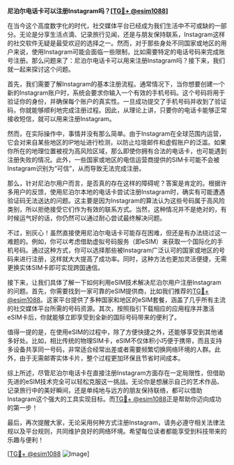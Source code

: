 **尼泊尔电话卡可以注册Instagram吗？[[TG💪+ @esim1088](https://t.me/s/esim1088)]**

在当今这个高度数字化的时代，社交媒体平台已经成为我们生活中不可或缺的一部分。无论是分享生活点滴、记录旅行见闻，还是与朋友保持联系，Instagram这样的社交软件无疑是最受欢迎的选择之一。然而，对于那些身处不同国家或地区的用户来说，使用Instagram可能会面临一些限制，比如需要特定的电话号码来完成账号注册。那么问题来了：尼泊尔电话卡可以用来注册Instagram吗？接下来，我们就一起来探讨这个问题。

首先，我们需要了解Instagram的基本注册流程。通常情况下，当你想要创建一个新的Instagram账户时，系统会要求你输入一个有效的手机号码。这个号码将用于验证你的身份，并确保每个账户的真实性。一旦成功提交了手机号码并收到了验证码，你就能够顺利地完成注册过程。因此，从理论上讲，只要你的电话卡能够正常接收短信，就可以用来注册Instagram。

然而，在实际操作中，事情并没有那么简单。由于Instagram在全球范围内运营，它会对来自某些地区的IP地址进行检测，以防止垃圾邮件和虚假账户的泛滥。如果你所在的地理位置被视为高风险区域，那么即使你拥有合法的电话卡，也可能遇到注册失败的情况。此外，一些国家或地区的电信运营商提供的SIM卡可能不会被Instagram识别为“可信”，从而导致无法完成注册。

那么，针对尼泊尔用户而言，是否真的存在这样的障碍呢？答案是肯定的。根据许多用户的反馈，使用尼泊尔本地的电话卡尝试注册Instagram时，确实有可能遭遇验证码无法送达的问题。这主要是因为Instagram的算法认为这些号码属于高风险类别，所以拒绝接受它们作为有效的联系方式。当然，这种情况并不是绝对的，有时候运气好的话，你仍然可以通过耐心尝试最终解决问题。

不过，别灰心！虽然直接使用尼泊尔电话卡可能存在困难，但还是有办法绕过这一难题的。例如，你可以考虑借助虚拟号码服务（即eSIM）来获取一个国际化的手机号码。通过这种方式，你可以选择那些被Instagram广泛认可的国家或地区的号码来进行注册，这样就大大提高了成功率。同时，这种方法也更加灵活便捷，无需更换实体SIM卡即可实现跨国通信。

接下来，让我们具体了解一下如何利用eSIM技术解决尼泊尔用户注册Instagram的问题。首先，你需要找到一家可靠的eSIM提供商，比如我们推荐的[TG💪+ @esim1088](https://t.me/s/esim1088)。这家平台提供了多种国家和地区的eSIM套餐，涵盖了几乎所有主流的社交媒体平台所需的号码资源。其次，按照指引下载相应的应用程序并激活eSIM卡后，你就能够立即享受到全新的国际号码带来的便利了。

值得一提的是，在使用eSIM的过程中，除了方便快捷之外，还能够享受到其他诸多好处。比如，相比传统的物理SIM卡，eSIM不仅体积小巧便于携带，而且支持多设备共享同一号码，非常适合经常出差或者需要频繁切换网络环境的人群。此外，由于无需邮寄实体卡片，整个过程更加环保且节省时间成本。

综上所述，尽管尼泊尔电话卡在直接注册Instagram方面存在一定局限性，但借助先进的eSIM技术完全可以轻松克服这一挑战。无论你是想展示自己的艺术作品、记录旅行中的美好瞬间，还是单纯地与远方的朋友保持联络，都可以借助Instagram这个强大的工具实现目标。而[TG💪+ @esim1088](https://t.me/s/esim1088)正是帮助你迈向成功的第一步！

最后，再次提醒大家，无论采用何种方式注册Instagram，请务必遵守相关法律法规以及平台规则，共同维护良好的网络环境。希望每位读者都能享受到科技带来的乐趣与便利！

[[TG💪+ @esim1088](https://t.me/s/esim1088) ![Image](https://i.postimg.cc/4NQfJmqS/Snipaste-2025-05-13-00-14-12.png)]